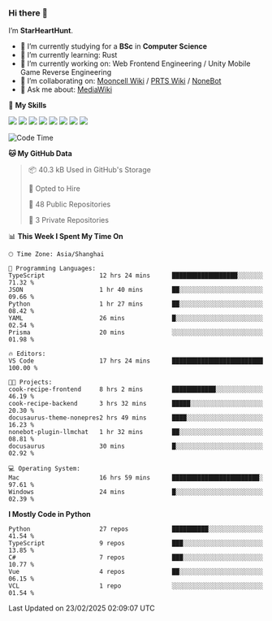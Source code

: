 ### Hi there 👋

I’m **StarHeartHunt**.

- 🏫 I’m currently studying for a **BSc** in **Computer Science**
- 🌱 I’m currently learning: Rust
- 🔭 I’m currently working on: Web Frontend Engineering / Unity Mobile Game Reverse Engineering
- 👯 I’m collaborating on: [Mooncell Wiki](https://fgo.wiki/) / [PRTS Wiki](http://prts.wiki/) / [NoneBot](https://github.com/nonebot)
- 💬 Ask me about: [MediaWiki](https://www.mediawiki.org)

🌟 **My Skills**

![](https://img.shields.io/badge/-Python-3e74a2?style=flat-square&logo=Python&logoColor=fff)
![](https://img.shields.io/badge/-Node.js-339933?style=flat-square&logo=node.js&logoColor=fff)
![](https://img.shields.io/badge/-Vue-4fc08d?style=flat-square&logo=vue.js&logoColor=fff)
![](https://img.shields.io/badge/-React-2d98ce?style=flat-square&logo=React&logoColor=fff)
![](https://img.shields.io/badge/-TypeScript-3178C6?style=flat-square&logo=TypeScript&logoColor=fff)
![](https://img.shields.io/badge/-Docker-2496ED?style=flat-square&logo=Docker&logoColor=fff)
![](https://img.shields.io/badge/-Linux-000000?style=flat-square&logo=Linux&logoColor=fff)
![](https://img.shields.io/badge/-Dotnet-512bd4?style=flat-square&logo=.net&logoColor=fff)

<!--START_SECTION:waka-->
![Code Time](http://img.shields.io/badge/Code%20Time-1%2C473%20hrs%201%20min-blue)

**🐱 My GitHub Data** 

> 📦 40.3 kB Used in GitHub's Storage 
 > 
> 💼 Opted to Hire
 > 
> 📜 48 Public Repositories 
 > 
> 🔑 3 Private Repositories 
 > 
📊 **This Week I Spent My Time On** 

```text
🕑︎ Time Zone: Asia/Shanghai

💬 Programming Languages: 
TypeScript               12 hrs 24 mins      ██████████████████░░░░░░░   71.32 % 
JSON                     1 hr 40 mins        ██░░░░░░░░░░░░░░░░░░░░░░░   09.66 % 
Python                   1 hr 27 mins        ██░░░░░░░░░░░░░░░░░░░░░░░   08.42 % 
YAML                     26 mins             █░░░░░░░░░░░░░░░░░░░░░░░░   02.54 % 
Prisma                   20 mins             ░░░░░░░░░░░░░░░░░░░░░░░░░   01.98 % 

🔥 Editors: 
VS Code                  17 hrs 24 mins      █████████████████████████   100.00 % 

🐱‍💻 Projects: 
cook-recipe-frontend     8 hrs 2 mins        ████████████░░░░░░░░░░░░░   46.19 % 
cook-recipe-backend      3 hrs 32 mins       █████░░░░░░░░░░░░░░░░░░░░   20.30 % 
docusaurus-theme-nonepres2 hrs 49 mins       ████░░░░░░░░░░░░░░░░░░░░░   16.23 % 
nonebot-plugin-llmchat   1 hr 32 mins        ██░░░░░░░░░░░░░░░░░░░░░░░   08.81 % 
docusaurus               30 mins             █░░░░░░░░░░░░░░░░░░░░░░░░   02.92 % 

💻 Operating System: 
Mac                      16 hrs 59 mins      ████████████████████████░   97.61 % 
Windows                  24 mins             █░░░░░░░░░░░░░░░░░░░░░░░░   02.39 % 
```

**I Mostly Code in Python** 

```text
Python                   27 repos            ██████████░░░░░░░░░░░░░░░   41.54 % 
TypeScript               9 repos             ███░░░░░░░░░░░░░░░░░░░░░░   13.85 % 
C#                       7 repos             ███░░░░░░░░░░░░░░░░░░░░░░   10.77 % 
Vue                      4 repos             ██░░░░░░░░░░░░░░░░░░░░░░░   06.15 % 
VCL                      1 repo              ░░░░░░░░░░░░░░░░░░░░░░░░░   01.54 % 
```




 Last Updated on 23/02/2025 02:09:07 UTC
<!--END_SECTION:waka-->
